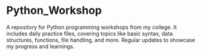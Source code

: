 # Python_Workshop
A repository for Python programming workshops from my college. It includes daily practice files, covering topics like basic syntax, data structures, functions, file handling, and more. Regular updates to showcase my progress and learnings.
